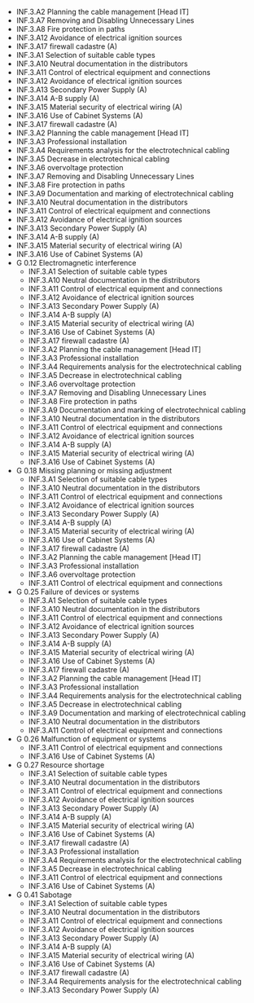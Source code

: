   * INF.3.A2 Planning the cable management [Head IT]
  * INF.3.A7 Removing and Disabling Unnecessary Lines
  * INF.3.A8 Fire protection in paths
  * INF.3.A12 Avoidance of electrical ignition sources
  * INF.3.A17 firewall cadastre (A)
  * INF.3.A1 Selection of suitable cable types
  * INF.3.A10 Neutral documentation in the distributors
  * INF.3.A11 Control of electrical equipment and connections
  * INF.3.A12 Avoidance of electrical ignition sources
  * INF.3.A13 Secondary Power Supply (A)
  * INF.3.A14 A-B supply (A)
  * INF.3.A15 Material security of electrical wiring (A)
  * INF.3.A16 Use of Cabinet Systems (A)
  * INF.3.A17 firewall cadastre (A)
  * INF.3.A2 Planning the cable management [Head IT]
  * INF.3.A3 Professional installation
  * INF.3.A4 Requirements analysis for the electrotechnical cabling
  * INF.3.A5 Decrease in electrotechnical cabling
  * INF.3.A6 overvoltage protection
  * INF.3.A7 Removing and Disabling Unnecessary Lines
  * INF.3.A8 Fire protection in paths
  * INF.3.A9 Documentation and marking of electrotechnical cabling
  * INF.3.A10 Neutral documentation in the distributors
  * INF.3.A11 Control of electrical equipment and connections
  * INF.3.A12 Avoidance of electrical ignition sources
  * INF.3.A13 Secondary Power Supply (A)
  * INF.3.A14 A-B supply (A)
  * INF.3.A15 Material security of electrical wiring (A)
  * INF.3.A16 Use of Cabinet Systems (A)
* G 0.12 Electromagnetic interference
  * INF.3.A1 Selection of suitable cable types
  * INF.3.A10 Neutral documentation in the distributors
  * INF.3.A11 Control of electrical equipment and connections
  * INF.3.A12 Avoidance of electrical ignition sources
  * INF.3.A13 Secondary Power Supply (A)
  * INF.3.A14 A-B supply (A)
  * INF.3.A15 Material security of electrical wiring (A)
  * INF.3.A16 Use of Cabinet Systems (A)
  * INF.3.A17 firewall cadastre (A)
  * INF.3.A2 Planning the cable management [Head IT]
  * INF.3.A3 Professional installation
  * INF.3.A4 Requirements analysis for the electrotechnical cabling
  * INF.3.A5 Decrease in electrotechnical cabling
  * INF.3.A6 overvoltage protection
  * INF.3.A7 Removing and Disabling Unnecessary Lines
  * INF.3.A8 Fire protection in paths
  * INF.3.A9 Documentation and marking of electrotechnical cabling
  * INF.3.A10 Neutral documentation in the distributors
  * INF.3.A11 Control of electrical equipment and connections
  * INF.3.A12 Avoidance of electrical ignition sources
  * INF.3.A14 A-B supply (A)
  * INF.3.A15 Material security of electrical wiring (A)
  * INF.3.A16 Use of Cabinet Systems (A)
* G 0.18 Missing planning or missing adjustment
  * INF.3.A1 Selection of suitable cable types
  * INF.3.A10 Neutral documentation in the distributors
  * INF.3.A11 Control of electrical equipment and connections
  * INF.3.A12 Avoidance of electrical ignition sources
  * INF.3.A13 Secondary Power Supply (A)
  * INF.3.A14 A-B supply (A)
  * INF.3.A15 Material security of electrical wiring (A)
  * INF.3.A16 Use of Cabinet Systems (A)
  * INF.3.A17 firewall cadastre (A)
  * INF.3.A2 Planning the cable management [Head IT]
  * INF.3.A3 Professional installation
  * INF.3.A6 overvoltage protection
  * INF.3.A11 Control of electrical equipment and connections
* G 0.25 Failure of devices or systems
  * INF.3.A1 Selection of suitable cable types
  * INF.3.A10 Neutral documentation in the distributors
  * INF.3.A11 Control of electrical equipment and connections
  * INF.3.A12 Avoidance of electrical ignition sources
  * INF.3.A13 Secondary Power Supply (A)
  * INF.3.A14 A-B supply (A)
  * INF.3.A15 Material security of electrical wiring (A)
  * INF.3.A16 Use of Cabinet Systems (A)
  * INF.3.A17 firewall cadastre (A)
  * INF.3.A2 Planning the cable management [Head IT]
  * INF.3.A3 Professional installation
  * INF.3.A4 Requirements analysis for the electrotechnical cabling
  * INF.3.A5 Decrease in electrotechnical cabling
  * INF.3.A9 Documentation and marking of electrotechnical cabling
  * INF.3.A10 Neutral documentation in the distributors
  * INF.3.A11 Control of electrical equipment and connections
* G 0.26 Malfunction of equipment or systems
  * INF.3.A11 Control of electrical equipment and connections
  * INF.3.A16 Use of Cabinet Systems (A)
* G 0.27 Resource shortage
  * INF.3.A1 Selection of suitable cable types
  * INF.3.A10 Neutral documentation in the distributors
  * INF.3.A11 Control of electrical equipment and connections
  * INF.3.A12 Avoidance of electrical ignition sources
  * INF.3.A13 Secondary Power Supply (A)
  * INF.3.A14 A-B supply (A)
  * INF.3.A15 Material security of electrical wiring (A)
  * INF.3.A16 Use of Cabinet Systems (A)
  * INF.3.A17 firewall cadastre (A)
  * INF.3.A3 Professional installation
  * INF.3.A4 Requirements analysis for the electrotechnical cabling
  * INF.3.A5 Decrease in electrotechnical cabling
  * INF.3.A11 Control of electrical equipment and connections
  * INF.3.A16 Use of Cabinet Systems (A)
* G 0.41 Sabotage
  * INF.3.A1 Selection of suitable cable types
  * INF.3.A10 Neutral documentation in the distributors
  * INF.3.A11 Control of electrical equipment and connections
  * INF.3.A12 Avoidance of electrical ignition sources
  * INF.3.A13 Secondary Power Supply (A)
  * INF.3.A14 A-B supply (A)
  * INF.3.A15 Material security of electrical wiring (A)
  * INF.3.A16 Use of Cabinet Systems (A)
  * INF.3.A17 firewall cadastre (A)
  * INF.3.A4 Requirements analysis for the electrotechnical cabling
  * INF.3.A13 Secondary Power Supply (A)
